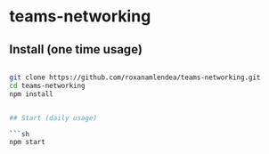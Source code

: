 # teams-networking

## Install (one time usage)

```sh

git clone https://github.com/roxanamlendea/teams-networking.git
cd teams-networking
npm install


## Start (daily usage)

```sh
npm start